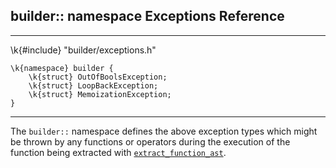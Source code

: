 ## builder:: namespace Exceptions Reference
<hr>
	\k{#include} "builder/exceptions.h"
	
	\k{namespace} builder {
	    \k{struct} OutOfBoolsException;
	    \k{struct} LoopBackException;
	    \k{struct} MemoizationException;	
	}
<hr>


The `builder::` namespace defines the above exception types which might be thrown by any functions or operators during the execution of the function being extracted with [`extract_function_ast`](builder_context_extract_function_ast.html).

